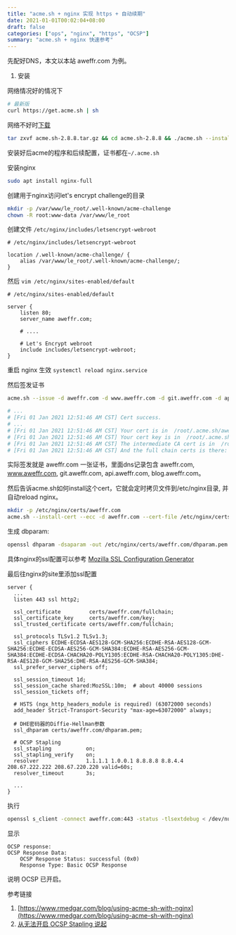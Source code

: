 ```yaml
---
title: "acme.sh + nginx 实现 https + 自动续期"
date: 2021-01-01T00:02:04+08:00
draft: false
categories: ["ops", "nginx", "https", "OCSP"]
summary: "acme.sh + nginx 快速参考"
---
```


先配好DNS，本文以本站 aweffr.com 为例。

1. 安装

网络情况好的情况下
```bash
# 最新版
curl https://get.acme.sh | sh
```

网络不好时[下载](/assets/acme.sh-2.8.8.tar.gz)
```bash
tar zxvf acme.sh-2.8.8.tar.gz && cd acme.sh-2.8.8 && ./acme.sh --install
```

安装好后acme的程序和后续配置，证书都在`~/.acme.sh`

安装nginx
```bash
sudo apt install nginx-full
```

创建用于nginx访问let's encrypt challenge的目录
```bash
mkdir -p /var/www/le_root/.well-known/acme-challenge
chown -R root:www-data /var/www/le_root
```

创建文件 `/etc/nginx/includes/letsencrypt-webroot`
```nginx
# /etc/nginx/includes/letsencrypt-webroot

location /.well-known/acme-challenge/ {
    alias /var/www/le_root/.well-known/acme-challenge/;
}
```

然后 `vim /etc/nginx/sites-enabled/default`

```nginx
# /etc/nginx/sites-enabled/default

server {
    listen 80;
    server_name aweffr.com;

    # ....

    # Let's Encrypt webroot
    include includes/letsencrypt-webroot;
}
```

重启 nginx 生效 `systemctl reload nginx.service`

然后签发证书

```bash
acme.sh --issue -d aweffr.com -d www.aweffr.com -d git.aweffr.com -d api.aweffr.com -d blog.aweffr.com --ecc -w /var/www/le_root --keylength ec-256

# ...
# [Fri 01 Jan 2021 12:51:46 AM CST] Cert success.
# ...
# [Fri 01 Jan 2021 12:51:46 AM CST] Your cert is in  /root/.acme.sh/aweffr.com_ecc/aweffr.com.cer
# [Fri 01 Jan 2021 12:51:46 AM CST] Your cert key is in  /root/.acme.sh/aweffr.com_ecc/aweffr.com.key
# [Fri 01 Jan 2021 12:51:46 AM CST] The intermediate CA cert is in  /root/.acme.sh/aweffr.com_ecc/ca.cer
# [Fri 01 Jan 2021 12:51:46 AM CST] And the full chain certs is there:  /root/.acme.sh/aweffr.com_ecc/fullchain.cer
```
实际签发就是 aweffr.com 一张证书，里面dns记录包含 aweffr.com, www.aweffr.com, git.aweffr.com, api.aweffr.com, blog.aweffr.com。

然后告诉acme.sh如何install这个cert，它就会定时拷贝文件到/etc/nginx目录, 并自动reload nginx。
```bash
mkdir -p /etc/nginx/certs/aweffr.com
acme.sh --install-cert --ecc -d aweffr.com --cert-file /etc/nginx/certs/aweffr.com/cert --key-file /etc/nginx/certs/aweffr.com/key --fullchain-file /etc/nginx/certs/aweffr.com/fullchain --reloadcmd "systemctl reload nginx.service"
```

生成 dbparam:
```bash
openssl dhparam -dsaparam -out /etc/nginx/certs/aweffr.com/dhparam.pem 2048
```

具体nginx的ssl配置可以参考 [Mozilla SSL Configuration Generator](https://ssl-config.mozilla.org/#server=nginx&config=intermediate&openssl=1.1.1d&guideline=5.6)

最后往nginx的site里添加ssl配置
```nginx
server {
  ...
  listen 443 ssl http2;

  ssl_certificate         certs/aweffr.com/fullchain;
  ssl_certificate_key     certs/aweffr.com/key;
  ssl_trusted_certificate certs/aweffr.com/fullchain;

  ssl_protocols TLSv1.2 TLSv1.3;
  ssl_ciphers ECDHE-ECDSA-AES128-GCM-SHA256:ECDHE-RSA-AES128-GCM-SHA256:ECDHE-ECDSA-AES256-GCM-SHA384:ECDHE-RSA-AES256-GCM-SHA384:ECDHE-ECDSA-CHACHA20-POLY1305:ECDHE-RSA-CHACHA20-POLY1305:DHE-RSA-AES128-GCM-SHA256:DHE-RSA-AES256-GCM-SHA384;
  ssl_prefer_server_ciphers off;

  ssl_session_timeout 1d;
  ssl_session_cache shared:MozSSL:10m;  # about 40000 sessions
  ssl_session_tickets off;

  # HSTS (ngx_http_headers_module is required) (63072000 seconds)
  add_header Strict-Transport-Security "max-age=63072000" always;

  # DHE密码器的Diffie-Hellman参数
  ssl_dhparam certs/aweffr.com/dhparam.pem;

  # OCSP Stapling
  ssl_stapling           on;
  ssl_stapling_verify    on;
  resolver               1.1.1.1 1.0.0.1 8.8.8.8 8.8.4.4 208.67.222.222 208.67.220.220 valid=60s;
  resolver_timeout       3s;

  ...
}
```

执行
```bash
openssl s_client -connect aweffr.com:443 -status -tlsextdebug < /dev/null 2>&1 | grep -i "OCSP response"
```
显示
```
OCSP response:
OCSP Response Data:
    OCSP Response Status: successful (0x0)
    Response Type: Basic OCSP Response
```
说明 OCSP 已开启。

参考链接
1. [https://www.rmedgar.com/blog/using-acme-sh-with-nginx](https://www.rmedgar.com/blog/using-acme-sh-with-nginx)
2. [从无法开启 OCSP Stapling 说起](https://imququ.com/post/why-can-not-turn-on-ocsp-stapling.html)


